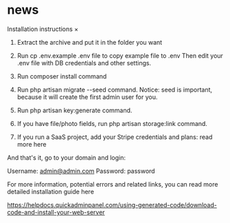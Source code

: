 # news

Installation instructions
×
1. Extract the archive and put it in the folder you want

2. Run cp .env.example .env file to copy example file to .env
Then edit your .env file with DB credentials and other settings.

3. Run composer install command

4. Run php artisan migrate --seed command.
Notice: seed is important, because it will create the first admin user for you.

5. Run php artisan key:generate command.

6. If you have file/photo fields, run php artisan storage:link command.

7. If you run a SaaS project, add your Stripe credentials and plans: read more here

And that's it, go to your domain and login:

Username:	admin@admin.com
Password:	password

For more information, potential errors and related links, you can read more detailed installation guide here

https://helpdocs.quickadminpanel.com/using-generated-code/download-code-and-install-your-web-server


